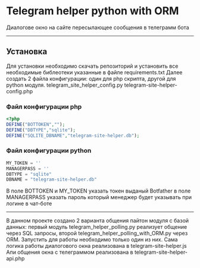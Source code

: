 # Telegram helper python with ORM
Диалогове окно на сайте пересылающее сообщения в телеграмм бота
___
## Установка
Для установки необходимо скачать репозиторий и установить все необходимые библеотеки указанные в файле requirements.txt
Далее создать 2 файла конфигурации: один для php скрипта, другой для python модуля.
telegram_site_helper_config.py
telegram-site-helper-config.php
### Файл конфигурации php
```php
<?php
DEFINE("BOTTOKEN","");
DEFINE("DBTYPE","sqlite");
DEFINE("SQLITE_DBNAME","telegram-site-helper.db");
```
### Файл конфигурации python
``` python
MY_TOKEN = ''
MANAGERPASS = ''
DBTYPE = "sqlite"
DBNAME = "telegram-site-helper.db"
```
В поле BOTTOKEN и MY_TOKEN указать токен выданый Botfather в поле MANAGERPASS указать пароль который менеджер будет указывать при логине в чат-боте

___
В данном проекте создано 2 варианта общения пайтон модуля с базой данных: первый модуль telegram_helper_polling.py реализует общение через SQL запросы, второй telegram_helper_polling_with_ORM.py через ORM.
Запустить для работы необходимо только один из них.
Сама логика работы диалогового окна реализована в telegram-site-helper.js
Апи общения окна с телеграммом реализована в telegram-site-helper-api.php
